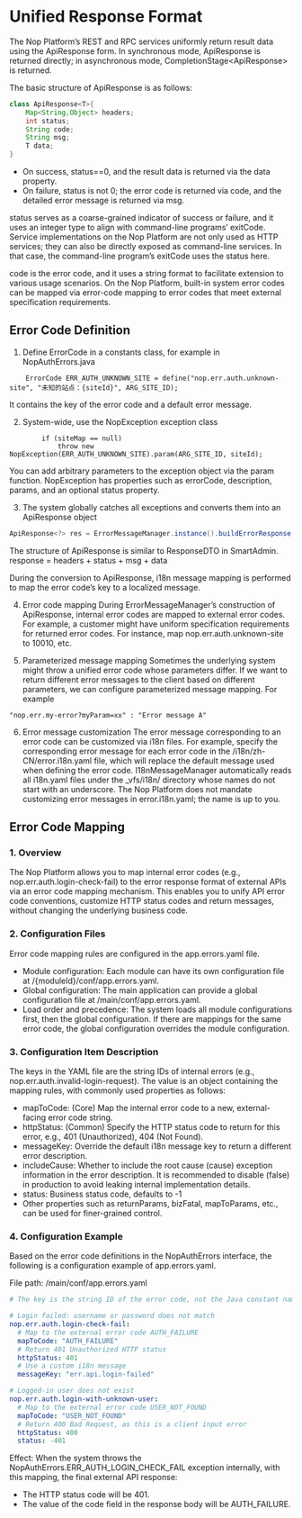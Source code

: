 # Unified Response Format

The Nop Platform’s REST and RPC services uniformly return result data using the ApiResponse<T> form. In synchronous mode, ApiResponse is returned directly; in asynchronous mode, CompletionStage<ApiResponse<T>> is returned.

The basic structure of ApiResponse is as follows:

```java
class ApiResponse<T>{
    Map<String,Object> headers;
    int status;
    String code;
    String msg;
    T data;
}
```

* On success, status==0, and the result data is returned via the data property.
* On failure, status is not 0; the error code is returned via code, and the detailed error message is returned via msg.

status serves as a coarse-grained indicator of success or failure, and it uses an integer type to align with command-line programs’ exitCode. Service implementations on the Nop Platform are not only used as HTTP services; they can also be directly exposed as command-line services. In that case, the command-line program’s exitCode uses the status here.

code is the error code, and it uses a string format to facilitate extension to various usage scenarios. On the Nop Platform, built-in system error codes can be mapped via error-code mapping to error codes that meet external specification requirements.

## Error Code Definition

1. Define ErrorCode in a constants class, for example in NopAuthErrors.java

```
    ErrorCode ERR_AUTH_UNKNOWN_SITE = define("nop.err.auth.unknown-site", "未知的站点：{siteId}", ARG_SITE_ID);
```

It contains the key of the error code and a default error message.

2. System-wide, use the NopException exception class

```
        if (siteMap == null)
            throw new NopException(ERR_AUTH_UNKNOWN_SITE).param(ARG_SITE_ID, siteId);
```

You can add arbitrary parameters to the exception object via the param function.
NopException has properties such as errorCode, description, params, and an optional status property.

3. The system globally catches all exceptions and converts them into an ApiResponse object

```java
ApiResponse<?> res = ErrorMessageManager.instance().buildErrorResponse(request, error);
```

The structure of ApiResponse is similar to ResponseDTO in SmartAdmin. response = headers + status + msg + data

During the conversion to ApiResponse, i18n message mapping is performed to map the error code’s key to a localized message.

4. Error code mapping
   During ErrorMessageManager’s construction of ApiResponse, internal error codes are mapped to external error codes. For example, a customer might have uniform specification requirements for returned error codes. For instance, map nop.err.auth.unknown-site to 10010, etc.

5. Parameterized message mapping
   Sometimes the underlying system might throw a unified error code whose parameters differ. If we want to return different error messages to the client based on different parameters, we can configure parameterized message mapping. For example

```
"nop.err.my-error?myParam=xx" : "Error message A"
```

6. Error message customization
The error message corresponding to an error code can be customized via i18n files. For example, specify the corresponding error message for each error code in the /i18n/zh-CN/error.i18n.yaml file, which will replace the default message used when defining the error code.
I18nMessageManager automatically reads all i18n.yaml files under the _vfs/i18n/ directory whose names do not start with an underscore. The Nop Platform does not mandate customizing error messages in error.i18n.yaml; the name is up to you.

## Error Code Mapping

### 1. Overview

The Nop Platform allows you to map internal error codes (e.g., nop.err.auth.login-check-fail) to the error response format of external APIs via an error code mapping mechanism. This enables you to unify API error code conventions, customize HTTP status codes and return messages, without changing the underlying business code.

### 2. Configuration Files

Error code mapping rules are configured in the app.errors.yaml file.

* Module configuration: Each module can have its own configuration file at /{moduleId}/conf/app.errors.yaml.
* Global configuration: The main application can provide a global configuration file at /main/conf/app.errors.yaml.
* Load order and precedence: The system loads all module configurations first, then the global configuration. If there are mappings for the same error code, the global configuration overrides the module configuration.

### 3. Configuration Item Description

The keys in the YAML file are the string IDs of internal errors (e.g., nop.err.auth.invalid-login-request). The value is an object containing the mapping rules, with commonly used properties as follows:

* mapToCode: (Core) Map the internal error code to a new, external-facing error code string.
* httpStatus: (Common) Specify the HTTP status code to return for this error, e.g., 401 (Unauthorized), 404 (Not Found).
* messageKey: Override the default i18n message key to return a different error description.
* includeCause: Whether to include the root cause (cause) exception information in the error description. It is recommended to disable (false) in production to avoid leaking internal implementation details.
* status: Business status code, defaults to -1
* Other properties such as returnParams, bizFatal, mapToParams, etc., can be used for finer-grained control.

### 4. Configuration Example

Based on the error code definitions in the NopAuthErrors interface, the following is a configuration example of app.errors.yaml.

File path: /main/conf/app.errors.yaml

```yaml
# The key is the string ID of the error code, not the Java constant name

# Login failed: username or password does not match
nop.err.auth.login-check-fail:
  # Map to the external error code AUTH_FAILURE
  mapToCode: "AUTH_FAILURE"
  # Return 401 Unauthorized HTTP status
  httpStatus: 401
  # Use a custom i18n message
  messageKey: "err.api.login-failed"

# Logged-in user does not exist
nop.err.auth.login-with-unknown-user:
  # Map to the external error code USER_NOT_FOUND
  mapToCode: "USER_NOT_FOUND"
  # Return 400 Bad Request, as this is a client input error
  httpStatus: 400
  status: -401
```

Effect:
When the system throws the NopAuthErrors.ERR_AUTH_LOGIN_CHECK_FAIL exception internally, with this mapping, the final external API response:
* The HTTP status code will be 401.
* The value of the code field in the response body will be AUTH_FAILURE.
<!-- SOURCE_MD5:6002ec5ca7e294adfe39fe180c609b96-->
